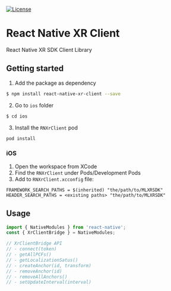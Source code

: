 [![License](https://img.shields.io/:license-Apache%202.0-blue.svg)](LICENSE)

# React Native XR Client

React Native XR SDK Client Library

## Getting started
1. Add the package as dependency
```bash
$ npm install react-native-xr-client --save
```
2. Go to `ios` folder
```bash
$ cd ios
```
3. Install the `RNXrClient` pod
```
pod install
```

### iOS
1. Open the workspace from XCode
2. Find the `RNXrClient` under Pods/Development Pods
3. Add to `RNXrClient.xcconfig` file:
```
FRAMEWORK_SEARCH_PATHS = $(inherited) "the/path/to/MLXRSDK"
HEADER_SEARCH_PATHS = <existing paths> "the/path/to/MLXRSDK"
```

## Usage
```javascript
import { NativeModules } from 'react-native';
const { XrClientBridge } = NativeModules;

// XrClientBridge API
// - connect(token)
// - getAllPCFs()
// - getLocalizationSatus()
// - createAnchor(id, transform)
// - removeAnchor(id)
// - removeAllAnchors()
// - setUpdateInterval(interval)
```
